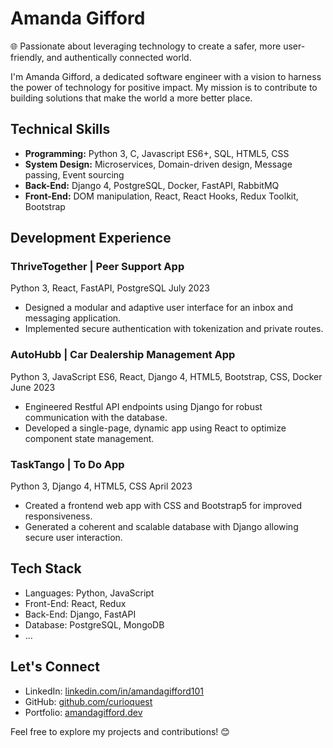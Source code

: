 # Amanda Gifford

🌐 Passionate about leveraging technology to create a safer, more user-friendly, and authentically connected world.

I'm Amanda Gifford, a dedicated software engineer with a vision to harness the power of technology for positive impact. My mission is to contribute to building solutions that make the world a more better place.

## Technical Skills

- **Programming:** Python 3, C, Javascript ES6+, SQL, HTML5, CSS
- **System Design:** Microservices, Domain-driven design, Message passing, Event sourcing
- **Back-End:** Django 4, PostgreSQL, Docker, FastAPI, RabbitMQ
- **Front-End:** DOM manipulation, React, React Hooks, Redux Toolkit, Bootstrap

## Development Experience

### ThriveTogether | Peer Support App

Python 3, React, FastAPI, PostgreSQL
July 2023

- Designed a modular and adaptive user interface for an inbox and messaging application.
- Implemented secure authentication with tokenization and private routes.

### AutoHubb | Car Dealership Management App

Python 3, JavaScript ES6, React, Django 4, HTML5, Bootstrap, CSS, Docker
June 2023

- Engineered Restful API endpoints using Django for robust communication with the database.
- Developed a single-page, dynamic app using React to optimize component state management.

### TaskTango | To Do App

Python 3, Django 4, HTML5, CSS
April 2023

- Created a frontend web app with CSS and Bootstrap5 for improved responsiveness.
- Generated a coherent and scalable database with Django allowing secure user interaction.

## Tech Stack

- Languages: Python, JavaScript
- Front-End: React, Redux
- Back-End: Django, FastAPI
- Database: PostgreSQL, MongoDB
- ...

## Let's Connect

- LinkedIn: [linkedin.com/in/amandagifford101](https://www.linkedin.com/in/amandagifford101)
- GitHub: [github.com/curioquest](https://github.com/curioquest)
- Portfolio: [amandagifford.dev](https://www.amandagifford.dev)

Feel free to explore my projects and contributions! 😊
